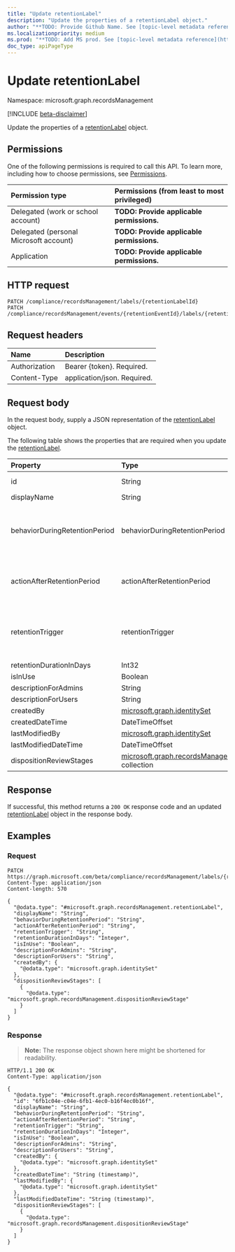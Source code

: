 ```yaml
---
title: "Update retentionLabel"
description: "Update the properties of a retentionLabel object."
author: "**TODO: Provide Github Name. See [topic-level metadata reference](https://msgo.azurewebsites.net/add/document/guidelines/metadata.html#topic-level-metadata)**"
ms.localizationpriority: medium
ms.prod: "**TODO: Add MS prod. See [topic-level metadata reference](https://msgo.azurewebsites.net/add/document/guidelines/metadata.html#topic-level-metadata)**"
doc_type: apiPageType
---
```


# Update retentionLabel
Namespace: microsoft.graph.recordsManagement

[!INCLUDE [beta-disclaimer](../../includes/beta-disclaimer.md)]

Update the properties of a [retentionLabel](../resources/recordsmanagement-retentionlabel.md) object.

## Permissions
One of the following permissions is required to call this API. To learn more, including how to choose permissions, see [Permissions](/graph/permissions-reference).

|Permission type|Permissions (from least to most privileged)|
|:---|:---|
|Delegated (work or school account)|**TODO: Provide applicable permissions.**|
|Delegated (personal Microsoft account)|**TODO: Provide applicable permissions.**|
|Application|**TODO: Provide applicable permissions.**|

## HTTP request

<!-- {
  "blockType": "ignored"
}
-->
``` http
PATCH /compliance/recordsManagement/labels/{retentionLabelId}
PATCH /compliance/recordsManagement/events/{retentionEventId}/labels/{retentionLabelId}
```

## Request headers
|Name|Description|
|:---|:---|
|Authorization|Bearer {token}. Required.|
|Content-Type|application/json. Required.|

## Request body
In the request body, supply a JSON representation of the [retentionLabel](../resources/recordsmanagement-retentionlabel.md) object.

The following table shows the properties that are required when you update the [retentionLabel](../resources/recordsmanagement-retentionlabel.md).

|Property|Type|Description|
|:---|:---|:---|
|id|String|**TODO: Add Description** Inherited from [entity](../resources/recordsmanagement-entity.md)|
|displayName|String|**TODO: Add Description**|
|behaviorDuringRetentionPeriod|behaviorDuringRetentionPeriod|**TODO: Add Description**. The possible values are: `doNotRetain`, `retain`, `retainAsRecord`, `retainAsRegulatoryRecord`, `unknownFutureValue`.|
|actionAfterRetentionPeriod|actionAfterRetentionPeriod|**TODO: Add Description**. The possible values are: `none`, `delete`, `startDispositionReview`, `unknownFutureValue`.|
|retentionTrigger|retentionTrigger|**TODO: Add Description**. The possible values are: `dateLabeled`, `dateCreated`, `dateModified`, `dateOfEvent`, `unknownFutureValue`.|
|retentionDurationInDays|Int32|**TODO: Add Description**|
|isInUse|Boolean|**TODO: Add Description**|
|descriptionForAdmins|String|**TODO: Add Description**|
|descriptionForUsers|String|**TODO: Add Description**|
|createdBy|[microsoft.graph.identitySet](../resources/recordsmanagement-identityset.md)|**TODO: Add Description**|
|createdDateTime|DateTimeOffset|**TODO: Add Description**|
|lastModifiedBy|[microsoft.graph.identitySet](../resources/recordsmanagement-identityset.md)|**TODO: Add Description**|
|lastModifiedDateTime|DateTimeOffset|**TODO: Add Description**|
|dispositionReviewStages|[microsoft.graph.recordsManagement.dispositionReviewStage](../resources/recordsmanagement-dispositionreviewstage.md) collection|**TODO: Add Description**|



## Response

If successful, this method returns a `200 OK` response code and an updated [retentionLabel](../resources/recordsmanagement-retentionlabel.md) object in the response body.

## Examples

### Request
<!-- {
  "blockType": "request",
  "name": "update_retentionlabel"
}
-->
``` http
PATCH https://graph.microsoft.com/beta/compliance/recordsManagement/labels/{retentionLabelId}
Content-Type: application/json
Content-length: 570

{
  "@odata.type": "#microsoft.graph.recordsManagement.retentionLabel",
  "displayName": "String",
  "behaviorDuringRetentionPeriod": "String",
  "actionAfterRetentionPeriod": "String",
  "retentionTrigger": "String",
  "retentionDurationInDays": "Integer",
  "isInUse": "Boolean",
  "descriptionForAdmins": "String",
  "descriptionForUsers": "String",
  "createdBy": {
    "@odata.type": "microsoft.graph.identitySet"
  },
  "dispositionReviewStages": [
    {
      "@odata.type": "microsoft.graph.recordsManagement.dispositionReviewStage"
    }
  ]
}
```


### Response
>**Note:** The response object shown here might be shortened for readability.
<!-- {
  "blockType": "response",
  "truncated": true
}
-->
``` http
HTTP/1.1 200 OK
Content-Type: application/json

{
  "@odata.type": "#microsoft.graph.recordsManagement.retentionLabel",
  "id": "6fb1c04e-c04e-6fb1-4ec0-b16f4ec0b16f",
  "displayName": "String",
  "behaviorDuringRetentionPeriod": "String",
  "actionAfterRetentionPeriod": "String",
  "retentionTrigger": "String",
  "retentionDurationInDays": "Integer",
  "isInUse": "Boolean",
  "descriptionForAdmins": "String",
  "descriptionForUsers": "String",
  "createdBy": {
    "@odata.type": "microsoft.graph.identitySet"
  },
  "createdDateTime": "String (timestamp)",
  "lastModifiedBy": {
    "@odata.type": "microsoft.graph.identitySet"
  },
  "lastModifiedDateTime": "String (timestamp)",
  "dispositionReviewStages": [
    {
      "@odata.type": "microsoft.graph.recordsManagement.dispositionReviewStage"
    }
  ]
}
```

